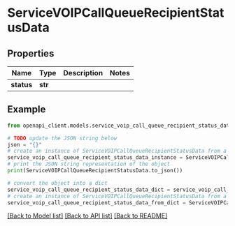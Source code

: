 # ServiceVOIPCallQueueRecipientStatusData


## Properties

Name | Type | Description | Notes
------------ | ------------- | ------------- | -------------
**status** | **str** |  | 

## Example

```python
from openapi_client.models.service_voip_call_queue_recipient_status_data import ServiceVOIPCallQueueRecipientStatusData

# TODO update the JSON string below
json = "{}"
# create an instance of ServiceVOIPCallQueueRecipientStatusData from a JSON string
service_voip_call_queue_recipient_status_data_instance = ServiceVOIPCallQueueRecipientStatusData.from_json(json)
# print the JSON string representation of the object
print(ServiceVOIPCallQueueRecipientStatusData.to_json())

# convert the object into a dict
service_voip_call_queue_recipient_status_data_dict = service_voip_call_queue_recipient_status_data_instance.to_dict()
# create an instance of ServiceVOIPCallQueueRecipientStatusData from a dict
service_voip_call_queue_recipient_status_data_from_dict = ServiceVOIPCallQueueRecipientStatusData.from_dict(service_voip_call_queue_recipient_status_data_dict)
```
[[Back to Model list]](../README.md#documentation-for-models) [[Back to API list]](../README.md#documentation-for-api-endpoints) [[Back to README]](../README.md)


